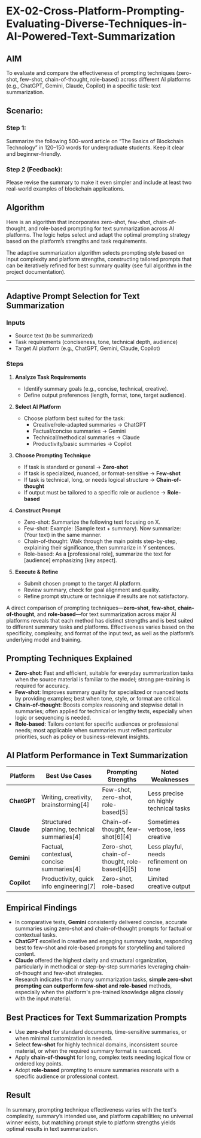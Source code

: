 # EX-02-Cross-Platform-Prompting-Evaluating-Diverse-Techniques-in-AI-Powered-Text-Summarization

## AIM
To evaluate and compare the effectiveness of prompting techniques (zero-shot, few-shot, chain-of-thought, role-based) across different AI platforms (e.g., ChatGPT, Gemini, Claude, Copilot) in a specific task: text summarization.

## Scenario:

### Step 1:

Summarize the following 500-word article on “The Basics of Blockchain Technology” in 120–150 words for undergraduate students. Keep it clear and beginner-friendly.


### Step 2 (Feedback):

Please revise the summary to make it even simpler and include at least two real-world examples of blockchain applications.

## Algorithm

Here is an algorithm that incorporates zero-shot, few-shot, chain-of-thought, and role-based prompting for text summarization across AI platforms. The logic helps select and adapt the optimal prompting strategy based on the platform’s strengths and task requirements.


The adaptive summarization algorithm selects prompting style based on input complexity and platform strengths, constructing tailored prompts that can be iteratively refined for best summary quality (see full algorithm in the project documentation).

***

## Adaptive Prompt Selection for Text Summarization

### Inputs
- Source text (to be summarized)
- Task requirements (conciseness, tone, technical depth, audience)
- Target AI platform (e.g., ChatGPT, Gemini, Claude, Copilot)

### Steps

1. **Analyze Task Requirements**
   - Identify summary goals (e.g., concise, technical, creative).
   - Define output preferences (length, format, tone, target audience).

2. **Select AI Platform**
   - Choose platform best suited for the task:
     - Creative/role-adapted summaries → ChatGPT
     - Factual/concise summaries → Gemini
     - Technical/methodical summaries → Claude
     - Productivity/basic summaries → Copilot

3. **Choose Prompting Technique**
   - If task is standard or general → **Zero-shot**
   - If task is specialized, nuanced, or format-sensitive → **Few-shot**
   - If task is technical, long, or needs logical structure → **Chain-of-thought**
   - If output must be tailored to a specific role or audience → **Role-based**

4. **Construct Prompt**
   - Zero-shot: Summarize the following text focusing on X.
   - Few-shot: Example: (Sample text + summary). Now summarize: (Your text) in the same manner.
   - Chain-of-thought: Walk through the main points step-by-step, explaining their significance, then summarize in Y sentences.
   - Role-based: As a [professional role], summarize the text for [audience] emphasizing [key aspect].

5. **Execute & Refine**
   - Submit chosen prompt to the target AI platform.
   - Review summary, check for goal alignment and quality.
   - Refine prompt structure or technique if results are not satisfactory.


A direct comparison of prompting techniques—**zero-shot**, **few-shot**, **chain-of-thought**, and **role-based**—for text summarization across major AI platforms reveals that each method has distinct strengths and is best suited to different summary tasks and platforms. Effectiveness varies based on the specificity, complexity, and format of the input text, as well as the platform’s underlying model and training.

## Prompting Techniques Explained

- **Zero-shot**: Fast and efficient, suitable for everyday summarization tasks when the source material is familiar to the model; strong pre-training is required for accuracy.
- **Few-shot**: Improves summary quality for specialized or nuanced texts by providing examples; best when tone, style, or format are critical.
- **Chain-of-thought**: Boosts complex reasoning and stepwise detail in summaries; often applied for technical or lengthy texts, especially when logic or sequencing is needed.
- **Role-based**: Tailors content for specific audiences or professional needs; most applicable when summaries must reflect particular priorities, such as policy or business-relevant insights.
## AI Platform Performance in Text Summarization

| Platform      | Best Use Cases                         | Prompting Strengths                       | Noted Weaknesses                          |
|---------------|---------------------------------------|-------------------------------------------|-------------------------------------------|
| **ChatGPT**   | Writing, creativity, brainstorming[4] | Few-shot, zero-shot, role-based[5]   | Less precise on highly technical tasks |
| **Claude**    | Structured planning, technical summaries[4] | Chain-of-thought, few-shot[6][4] | Sometimes verbose, less creative    |
| **Gemini**    | Factual, contextual, concise summaries[4] | Zero-shot, chain-of-thought, role-based[4][5] | Less playful, needs refinement on tone |
| **Copilot**   | Productivity, quick info engineering[7] | Zero-shot, role-based                    | Limited creative output    |

## Empirical Findings

- In comparative tests, **Gemini** consistently delivered concise, accurate summaries using zero-shot and chain-of-thought prompts for factual or contextual tasks.
- **ChatGPT** excelled in creative and engaging summary tasks, responding best to few-shot and role-based prompts for storytelling and tailored content.
- **Claude** offered the highest clarity and structural organization, particularly in methodical or step-by-step summaries leveraging chain-of-thought and few-shot strategies.
- Research indicates that in many summarization tasks, **simple zero-shot prompting can outperform few-shot and role-based** methods, especially when the platform's pre-trained knowledge aligns closely with the input material.

## Best Practices for Text Summarization Prompts

- Use **zero-shot** for standard documents, time-sensitive summaries, or when minimal customization is needed.
- Select **few-shot** for highly technical domains, inconsistent source material, or when the required summary format is nuanced.
- Apply **chain-of-thought** for long, complex texts needing logical flow or ordered key points.
- Adopt **role-based** prompting to ensure summaries resonate with a specific audience or professional context.




## Result



In summary, prompting technique effectiveness varies with the text's complexity, summary’s intended use, and platform capabilities; no universal winner exists, but matching prompt style to platform strengths yields optimal results in text summarization.
